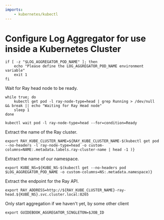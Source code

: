 ```yaml
---
imports:
    - kubernetes/kubectl
---
```


# Configure Log Aggregator for use inside a Kubernetes Cluster

```shell
if [ -z "$LOG_AGGREGATOR_POD_NAME" ]; then
    echo "Please define the LOG_AGGREGATOR_POD_NAME environment variable"
    exit 1
fi
```

Wait for Ray head node to be ready.
```shell
while true; do
    kubectl get pod -l ray-node-type=head | grep Running > /dev/null && break || echo "Waiting for Ray Head node"
    sleep 1
done

kubectl wait pod -l ray-node-type=head --for=condition=Ready
```

Extract the name of the Ray cluster.
```shell
export RAY_KUBE_CLUSTER_NAME=${RAY_KUBE_CLUSTER_NAME-$(kubectl get pod --no-headers -l ray-node-type=head -o custom-columns=NAME:.metadata.labels.ray-cluster-name | head -1 )}
```

Extract the name of our namespace.
```shell
export KUBE_NS=${KUBE_NS-$(kubectl get --no-headers pod $LOG_AGGREGATOR_POD_NAME -o custom-columns=NS:.metadata.namespace)}
```

Extract the endpoint for the Ray API.
```shell
export RAY_ADDRESS=http://${RAY_KUBE_CLUSTER_NAME}-ray-head.${KUBE_NS}.svc.cluster.local:8265
```

Only start aggregation if we haven't yet, by some other client
```shell
export GUIDEBOOK_AGGREGATOR_SINGLETON=$JOB_ID
```
